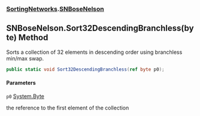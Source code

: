 ### [SortingNetworks](SortingNetworks.md 'SortingNetworks').[SNBoseNelson](SortingNetworks.SNBoseNelson.md 'SortingNetworks.SNBoseNelson')

## SNBoseNelson.Sort32DescendingBranchless(byte) Method

Sorts a collection of 32 elements in descending order using branchless min/max swap.

```csharp
public static void Sort32DescendingBranchless(ref byte p0);
```
#### Parameters

<a name='SortingNetworks.SNBoseNelson.Sort32DescendingBranchless(byte).p0'></a>

`p0` [System.Byte](https://docs.microsoft.com/en-us/dotnet/api/System.Byte 'System.Byte')

the reference to the first element of the collection
